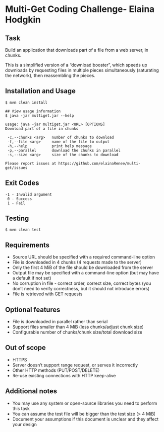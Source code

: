 # Multi-Get Coding Challenge- Elaina Hodgkin

## Task
Build an application that downloads part of a file from a web server, in chunks.

This is a simplified version of a “download booster”, which speeds up downloads by requesting files in multiple pieces simultaneously (saturating the network), then reassembling the pieces.
## Installation and Usage
```
$ mvn clean install 

## View usage information
$ java -jar multiget.jar --help

usage: java -jar multiget.jar <URL> [OPTIONS]
Download part of a file in chunks

 -c,--chunks <arg>   number of chunks to download
 -f,--file <arg>     name of the file to output
 -h,--help           print help message
 -p,--parallel       download the chunks in parallel
 -s,--size <arg>     size of the chunks to download

Please report issues at https://github.com/elainaRenee/multi-get/issues
```
## Exit Codes
```
-1 - Invalid argument
 0 - Success
 1 - Fail
```
## Testing
```
$ mvn clean test
```
## Requirements
* Source URL should be specified with a required command-line option
* File is downloaded in 4 chunks (4 requests made to the server)
* Only the first 4 MiB of the file should be downloaded from the server
* Output file may be specified with a command-line option (but may have a default if not set)
* No corruption in file - correct order, correct size, correct bytes (you don’t need to verify correctness, but it should not introduce errors)
* File is retrieved with GET requests

## Optional features
* File is downloaded in parallel rather than serial
* Support files smaller than 4 MiB (less chunks/adjust chunk size)
* Configurable number of chunks/chunk size/total download size

## Out of scope
* HTTPS
* Server doesn’t support range request, or serves it incorrectly
* Other HTTP methods (PUT/POST/DELETE)
* Re-use existing connections with HTTP keep-alive

## Additional notes
* You may use any system or open-source libraries you need to perform this task
* You can assume the test file will be bigger than the test size (> 4 MiB)
* Document your assumptions if this document is unclear and they affect your design
